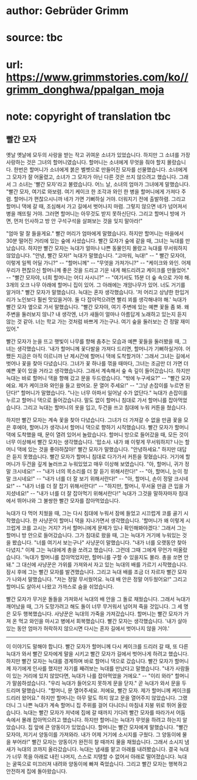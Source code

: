 # author: Gebrüder Grimm
# source: tbc
# url: https://www.grimmstories.com/ko//grimm_donghwa/ppalgan_moja
# note: copyright of translation tbc

## 빨간 모자 

옛날 옛날에 모두의 사랑을 받는 작고 귀여운 소녀가 있었습니다. 하지만 그
소녀를 가장 사랑하는 것은 그녀의 할머니였습니다. 할머니는 소녀에게
무엇을 줘야 할지 몰랐습니다. 한번은 할머니가 소녀에게 붉은 벨벳으로
만들어진 모자를 선물했습니다. 소녀에게 그 모자가 잘 어울렸고, 소녀가 그
모자가 아닌 다른 것은 쓰지 않으려고 했습니다. 그래서 그 소녀는 '빨간
모자'라고 불렸습니다. 어느 날, 소녀의 엄마가 그녀에게 말했습니다.
"빨간 모자, 여기로 와보렴. 여기 케이크 한 조각과 와인 한 병을
할머니에게 가져다 주렴. 할머니가 편찮으시니까 네가 가면 기뻐하실 거야.
더워지기 전에 출발하렴. 그리고 할머니 댁에 갈 때, 조심해서 가고 길에서
벗어나지 마렴. 그렇지 않으면 네가 넘어져서 병을 깨뜨릴 거야. 그러면
할머니는 아무것도 받지 못하신단다. 그리고 할머니 방에 가면, 먼저
인사하고 방 안 구석구석을 살펴보는 것을 잊지 말아라!"

"엄마 말 잘 들을게요." 빨간 머리가 엄마에게 말했습니다. 하지만
할머니는 마을에서 30분 떨어진 거리에 있는 숲에 사셨습니다. 빨간 모자가
숲에 같을 때, 그녀는 늑대를 만났습니다. 하지만 빨간 모자는 늑대가 얼마나
나쁜 동물인지 몰랐고 늑대를 무서워하지 않았습니다. "안녕, 빨간 모자!"
늑대가 말했습니다. "고마워, 늑대!" -- " 빨간 모자야, 이렇게 일찍 어딜
가니?" -- "할머니께" -- "무엇을 가져가니?" -- "케이크와 와인. 어제
우리가 편찮으신 할머니께 좋은 것을 드리고 기운 내게 해드리려고 케이크를
만들었어." -- "빨간 모자야, 너희 할머니는 어디 사시니?" -- "여기서도
15분 더 숲 속으로 가야 해. 3개의 오크 나무 아래에 할머니 집이 있어. 그
아래에는 개암나무가 있어. 너도 거기를 알거야." 빨간 모자가 말했습니다.
늑대는 혼자 생각했습니다. '저 어리고 상냥한 한입거리가 노인보다 훨씬
맛있을거야. 둘 다 잡아먹으려면 빨리 꾀를 생각해내야 해.' 늑대가 빨간
모자 옆으로 가서 말했습니다. "빨간 모자야, 여기 주변에 있는 예쁜 꽃들
좀 봐. 왜 주변을 둘러보지 않니? 내 생각엔, 너가 새들이 얼마나 아름답게
노래하고 있는지 듣지 않는 것 같아. 너는 학교 가는 것처럼 바쁘게
가는구나. 여기 숲을 둘러보는 건 정말 재미있어."

빨간 모자가 눈을 뜨고 햇빛이 나무를 향해 춤추는 모습과 예쁜 꽃들을
둘러봤을 때, 그녀는 생각했습니다. '내가 할머니께 꽃다발을 가져다
드리면, 할머니가 기뻐하실거야. 어쨌든 지금은 아직 이르니까 난 제시간에
할머니 댁에 도착할거야.' 그래서 그녀는 길에서 벗어나 꽃을 찾아
다녔습니다. 그녀가 꽃 하나를 꺾을 때마다, 그녀는 조금만 더 가면 더 예쁜
꽃이 있을 거라고 생각했습니다. 그래서 계속해서 숲 속 깊이 들어갔습니다.
하지만 늑대는 바로 할머니 댁을 향해 갔고 문을 두드렸습니다. "밖에
누구세요?" -- "빨간 모자에요. 제가 케이크와 와인을 들고 왔어요. 문
열어 주세요!" -- "그냥 손잡이를 누르면 된단다!" 할머니가 말했습니다.
"나는 너무 아파서 일어날 수가 없단다." 늑대가 손잡이를 누르고 할머니
댁으로 들어갔습니다. 말도 없이 할머니 침대로 가서 할머니를
잡아먹었습니다. 그리고 늑대는 할머니의 옷을 입고, 두건을 쓰고 침대에
누워 커튼을 쳤습니다.

하지만 빨간 모자는 계속 꽃을 찾아 다녔습니다. 그녀가 더 가져갈 수 없을
만큼 꽃을 모은 후에야, 할머니가 생각나서 할머니 댁으로 향하기
시작했습니다. 빨간 모자가 할머니 댁에 도착했을 때, 문이 열려 있어서
놀랐습니다. 할머니 방으로 들어갔을 때, 모든 것이 너무 이상해서 빨간
모자는 생각했습니다. '맙소사. 내가 왜 이렇게 무서워하지? 나는 할머니
댁에 있는 것을 좋아하잖아!' 빨간 모자가 말했습니다. "안녕하세요."
하지만 대답은 듣지 못했습니다. 빨간 모자가 할머니 침대로 다가가서 커튼을
젖혔습니다. 거기에 할머니가 두건을 깊게 눌러쓰고 누워있었고 매우 이상해
보였습니다. "아, 할머니, 귀가 정말 크시네요!" -- "내가 너의 목소리를
더 잘 듣기 위해서란다!" -- "아, 할머니, 눈이 정말 크시네요!" --
"내가 너를 더 잘 보기 위해서란다!" -- "아, 할머니, 손이 정말
크시네요!" -- "내가 너를 더 잘 잡기 위해서란다!" -- "하지만, 할머니,
무서울 만큼 큰 입을 가지셨네요!" -- "내가 너를 더 잘 잡아먹기
위해서란다!" 늑대가 그것을 말하자마자 침대에서 뛰어나와 그 불쌍한 빨간
모자를 잡아먹었습니다.

늑대가 다 먹어 치웠을 때, 그는 다시 침대에 누워서 잠에 들었고 시끄럽게
코를 골기 시작했습니다. 한 사냥꾼이 할머니 댁을 지나가면서 생각했습니다.
'할머니가 왜 이렇게 시끄럽게 코를 고시는 거지? 가서 할머니에게 문제가
있나 확인해봐야겠다.' 그래서 그는 할머니 방 안으로 들어갔습니다. 그가
침대로 왔을 때, 그는 늑대가 거기에 누워있는 것을 봤습니다. "너를 여기서
보는구나" 사냥꾼이 말했습니다. "내가 너를 오랫동안 찾아다녔지." 이제
그는 늑대에게 총을 쏘려고 했습니다. 그런데 그때 그에게 무언가
떠올랐습니다. '늑대가 할머니를 잡아먹었지만, 할머니를 구할 수 있을지도
몰라. 총을 쏘면 안돼." 그 대신에 사냥꾼은 가위를 가져와서 자고 있는
늑대의 배를 가르기 시작했습니다. 잠시 후에 그는 빨간 모자를
발견했습니다. 그리고 늑대 배를 조금 더 자르자 빨간 모자가 나와서
말했습니다. "저는 정말 무서웠어요. 늑대 배 안은 정말 어두웠어요!"
그리고 할머니도 살아서 나왔고 가까스로 숨을 쉬었습니다.

빨간 모자가 무거운 돌들을 가져와서 늑대의 배 안을 그 돌로 채웠습니다.
그래서 늑대가 깨어났을 때, 그가 도망가려고 해도 돌이 너무 무거워서
넘어져 죽을 것입니다. 그 세 명은 모두 행복했습니다. 사냥꾼은 늑대의
가죽을 가져갔습니다. 할머니는 빨간 모자가 가져 온 먹고 와인을 마시고
병에서 회복했습니다. 빨간 모자는 생각했습니다. '내가 살아있는 동안
엄마가 허락하지 않으시면 다시는 혼자 길에서 벗어나지 않을 거야.'


------------------------------------------------------------------------


이 이야기도 말해야 합니다. 빨간 모자가 할머니께 다시 케이크를 드리러 갈
때, 또 다른 늑대가 와서 빨간 모자에게 말을 시키고 빨간 모자가 길에서
벗어나게 하려고 했습니다. 하지만 빨간 모자는 늑대를 경계하며 바로 할머니
댁으로 갔습니다. 빨간 모자가 할머니께 자기에게 인사를 했지만 자기를
째려보는 늑대를 만났다고 말했습니다. "내가 사람들이 있는 거리에 있지
않았다면, 늑대가 나를 잡아먹었을 거에요." -- "이리 와라" 할머니가
말씀하셨습니다. "우리 늑대가 들어오지 못하게 문을 닫자." 곧 늑대가
와서 문을 두드리며 말했습니다. "할머니, 문 열어주세요. 저에요, 빨간
모자. 제가 할머니께 케이크를 드리러 왔어요." 하지만 할머니는 아무 말도
하지 않고 문을 열어주지 않았습니다. 그랬더니 그 나쁜 늑대가 계속 할머니
집 주위를 걸어 다니더니 마침내 지붕 위로 뛰어 올랐습니다. 늑대는 빨간
모자가 저녁에 집에 갈 때까지 기다려 빨간 모자를 따라가서 어둠 속에서
몰래 잡아먹으려고 했습니다. 하지만 할머니는 늑대가 무엇을 하려고 하는지
알았습니다. 집 앞에 큰 양동이가 있었습니다. 할머니는 빨간 모자에게
말했습니다. "빨간 모자야, 저기서 양동이를 가져와라. 내가 어제 거기에
소시지를 구웠다. 그 양동이에 물을 부어라!" 빨간 모자는 양동이가 완전히
찰 때까지 물을 채웠습니다. 그래서 소시지 냄새가 늑대의 코까지
올라갔습니다. 늑대는 냄새를 맡고 아래를 내려봤습니다. 결국 늑대가 너무
목을 아래로 내린 나머지, 스스로 지탱할 수 없어서 아래로 떨어졌습니다.
늑대는 굴뚝으로 미끄러져 내려와 양동이에 빠져 죽었습니다. 그리고 빨간
모자는 행복하고 안전하게 집에 돌아왔습니다.
